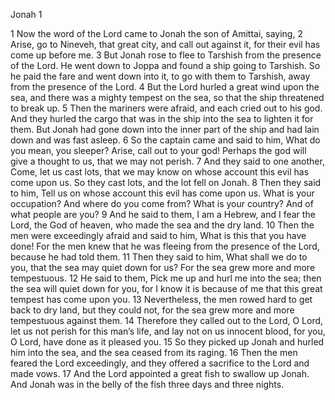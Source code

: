Jonah 1

1	Now the word of the Lord came to Jonah the son of Amittai, saying,
2	Arise, go to Nineveh, that great city, and call out against it, for their evil has come up before me.
3	But Jonah rose to flee to Tarshish from the presence of the Lord. He went down to Joppa and found a ship going to Tarshish. So he paid the fare and went down into it, to go with them to Tarshish, away from the presence of the Lord.
4	But the Lord hurled a great wind upon the sea, and there was a mighty tempest on the sea, so that the ship threatened to break up.
5	Then the mariners were afraid, and each cried out to his god. And they hurled the cargo that was in the ship into the sea to lighten it for them. But Jonah had gone down into the inner part of the ship and had lain down and was fast asleep.
6	So the captain came and said to him, What do you mean, you sleeper? Arise, call out to your god! Perhaps the god will give a thought to us, that we may not perish.
7	And they said to one another, Come, let us cast lots, that we may know on whose account this evil has come upon us. So they cast lots, and the lot fell on Jonah.
8	Then they said to him, Tell us on whose account this evil has come upon us. What is your occupation? And where do you come from? What is your country? And of what people are you?
9	And he said to them, I am a Hebrew, and I fear the Lord, the God of heaven, who made the sea and the dry land.
10	Then the men were exceedingly afraid and said to him, What is this that you have done! For the men knew that he was fleeing from the presence of the Lord, because he had told them.
11	Then they said to him, What shall we do to you, that the sea may quiet down for us? For the sea grew more and more tempestuous.
12	He said to them, Pick me up and hurl me into the sea; then the sea will quiet down for you, for I know it is because of me that this great tempest has come upon you.
13	Nevertheless, the men rowed hard to get back to dry land, but they could not, for the sea grew more and more tempestuous against them.
14	Therefore they called out to the Lord, O Lord, let us not perish for this man’s life, and lay not on us innocent blood, for you, O Lord, have done as it pleased you.
15	So they picked up Jonah and hurled him into the sea, and the sea ceased from its raging.
16	Then the men feared the Lord exceedingly, and they offered a sacrifice to the Lord and made vows.
17	And the Lord appointed a great fish to swallow up Jonah. And Jonah was in the belly of the fish three days and three nights.

